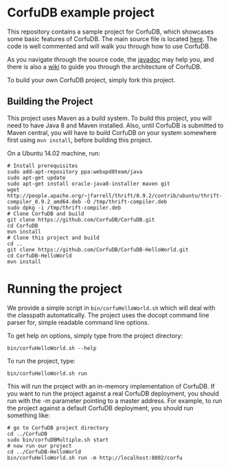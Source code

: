 # CorfuDB example project

This repository contains a sample project for CorfuDB, which showcases some basic features of CorfuDB.
The main source file is located [here](src/main/java/org/corfudb/example/CorfuHelloWorld.java). The code
is well commented and will walk you through how to use CorfuDB.

As you navigate through the source code, the [javadoc](http://corfudb.github.io/CorfuDB/javadoc/) may
help you, and there is also a [wiki](https://github.com/CorfuDB/CorfuDB/wiki) to guide you through
the architecture of CorfuDB.

To build your own CorfuDB project, simply fork this project.

## Building the Project

This project uses Maven as a build system. To build this project, you will need to have Java 8 and Maven installed.
Also, until CorfuDB is submitted to Maven central, you will have to build CorfuDB on your system somewhere first
using ```mvn install```, before building this project.

On a Ubuntu 14.02 machine, run:
```
# Install prerequisites
sudo add-apt-repository ppa:webupd8team/java
sudo apt-get update
sudo apt-get install oracle-java8-installer maven git
wget http://people.apache.org/~jfarrell/thrift/0.9.2/contrib/ubuntu/thrift-compiler_0.9.2_amd64.deb -O /tmp/thrift-compiler.deb
sudo dpkg -i /tmp/thrift-compiler.deb
# Clone CorfuDB and build
git clone https://github.com/CorfuDB/CorfuDB.git
cd CorfuDB
mvn install
# Clone this project and build
cd ..
git clone https://github.com/CorfuDB/CorfuDB-HelloWorld.git
cd CorfuDB-HelloWorld
mvn install
```

# Running the project

We provide a simple script in ```bin/corfuHelloWorld.sh``` which will deal with the classpath automatically.
The project uses the docopt command line parser for, simple readable command line options.

To get help on options, simply type from the project directory:
```
bin/corfuHelloWorld.sh --help
```

To run the project, type:
```
bin/corfuHelloWorld.sh run
```

This will run the project with an in-memory implementation of CorfuDB.
If you want to run the project against a real CorfuDB deployment, you should run with the -m parameter
pointing to a master address.
For example, to run the project against a default CorfuDB deployment, you should run something like:
```
# go to CorfuDB project directory
cd ../CorfuDB
sudo bin/corfuDBMultiple.sh start
# now run our project
cd ../CorfuDB-HelloWorld
bin/corfuHelloWorld.sh run -m http://localhost:8002/corfu

